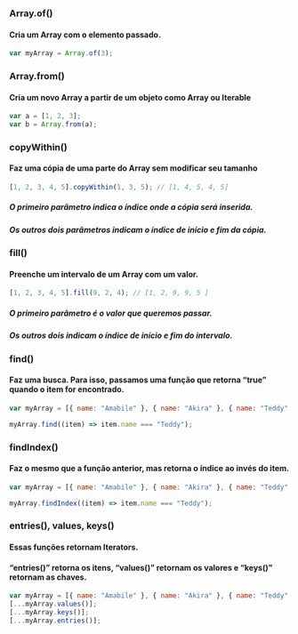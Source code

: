 ### Array.of()

#### Cria um Array com o elemento passado.

```js
var myArray = Array.of(3);
```

### Array.from()

#### Cria um novo Array a partir de um objeto como Array ou Iterable

```js
var a = [1, 2, 3];
var b = Array.from(a);
```

### copyWithin()

#### Faz uma cópia de uma parte do Array sem modificar seu tamanho

```js
[1, 2, 3, 4, 5].copyWithin(1, 3, 5); // [1, 4, 5, 4, 5]
```

##### O primeiro parâmetro indica o índice onde a cópia será inserida.

##### Os outros dois parâmetros indicam o índice de início e fim da cópia.

### fill()

#### Preenche um intervalo de um Array com um valor.

```js
[1, 2, 3, 4, 5].fill(9, 2, 4); // [1, 2, 9, 9, 5 ]
```

##### O primeiro parâmetro é o valor que queremos passar.

##### Os outros dois indicam o índice de início e fim do intervalo.

### find()

#### Faz uma busca. Para isso, passamos uma função que retorna “true” quando o item for encontrado.

```js
var myArray = [{ name: "Amabile" }, { name: "Akira" }, { name: "Teddy" }];

myArray.find((item) => item.name === "Teddy");
```

### findIndex()

#### Faz o mesmo que a função anterior, mas retorna o índice ao invés do item.

```js
var myArray = [{ name: "Amabile" }, { name: "Akira" }, { name: "Teddy" }];

myArray.findIndex((item) => item.name === "Teddy");
```

### entries(), values, keys()

#### Essas funções retornam Iterators.

#### “entries()” retorna os itens, “values()” retornam os valores e “keys()” retornam as chaves.

```js
var myArray = [{ name: "Amabile" }, { name: "Akira" }, { name: "Teddy" }];
[...myArray.values()];
[...myArray.keys()];
[...myArray.entries()];
```
